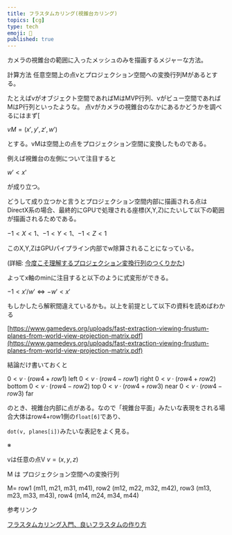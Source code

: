 ```yaml
---
title: フラスタムカリング(視錐台カリング)
topics: [cg]
type: tech
emoji: 🧊
published: true
---
```


カメラの視錐台の範囲に入ったメッシュのみを描画するメジャーな方法。

計算方法
任意空間上の点vとプロジェクション空間への変換行列Mがあるとする。

たとえばvがオブジェクト空間であればMはMVP行列、vがビュー空間であればMはP行列といったような。
点vがカメラの視錐台のなかにあるかどうかを調べるにはまず[

$vM=(x',y',z',w')$

とする。vMは空間上の点をプロジェクション空間に変換したものである。

例えば視錐台の左側について注目すると

$w' < x’$

が成り立つ。

どうして成り立つかと言うとプロジェクション空間内部に描画される点はDirectX系の場合、最終的にGPUで処理される座標(X,Y,Z)にたいして以下の範囲が描画されるためである。

$-1 < X < 1$、$-1 < Y < 1$、$-1 < Z < 1$

このX,Y,ZはGPUパイプライン内部でw除算されることになっている。

(詳細: [今度こそ理解するプロジェクション変換行列のつくりかた](https://www.notion.so/b64a1d6236b045a0b7a71e01d4bc370a))

よってx軸のminに注目すると以下のように式変形ができる。

$-1 < x'/w' \Leftrightarrow　-w' < x'$

もしかしたら解釈間違えているかも。以上を前提として以下の資料を読めばわかる

[https://www.gamedevs.org/uploads/fast-extraction-viewing-frustum-planes-from-world-view-projection-matrix.pdf](https://www.gamedevs.org/uploads/fast-extraction-viewing-frustum-planes-from-world-view-projection-matrix.pdf)

結論だけ書いておくと

$0 < v \cdot (row4 + row1)$ left
$0 < v \cdot (row4 - row1)$ right
$0 < v \cdot (row4 + row2)$ bottom
$0 < v \cdot (row4 - row2)$  top
$0 < v \cdot (row4 + row3)$ near
$0 < v \cdot (row4 - row3)$ far

のとき、視錐台内部に点がある。なので「視錐台平面」みたいな表現をされる場合大体はrow4+row1側の`float[6]`であり、

`dot(v, planes[i])`みたいな表記をよく見る。

※

vは任意の点V
$v = (x, y, z)$

M は プロジェクション空間への変換行列

M=
row1 (m11,  m21, m31, m41),
row2 (m12, m22,  m32, m42),
row3 (m13, m23, m33, m43),
row4 (m14, m24, m34, m44)

参考リンク

[フラスタムカリング入門、良いフラスタムの作り方](https://cedil.cesa.or.jp/cedil_sessions/view/1982)